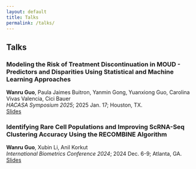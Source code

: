 ```yaml
---
layout: default
title: Talks
permalink: /talks/
---
```


## Talks

### Modeling the Risk of Treatment Discontinuation in MOUD - Predictors and Disparities Using Statistical and Machine Learning Approaches  
**Wanru Guo**, Paula Jaimes Buitron, Yanmin Gong, Yuanxiong Guo, Carolina Vivas Valencia, Cici Bauer<br> 
*HACASA Symposium 2025*; 2025 Jan. 17; Houston, TX.<br>
[Slides](/assets/publications/Wnaru%20Guo%20HACASA%202025%20copy.pptx) 

### Identifying Rare Cell Populations and Improving ScRNA-Seq Clustering Accuracy Using the RECOMBINE Algorithm  
**Wanru Guo**, Xubin Li, Anil Korkut<br>
*International Biometrics Conference 2024*; 2024 Dec. 6-9; Atlanta, GA.<br>
[Slides](/assets/publications/RECOMBINE%20ppt.pptx) 
